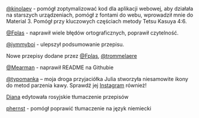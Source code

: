 [@kinolaev](https://github.com/kinolaev) - pomógł zoptymalizować kod dla aplikacji webowej, aby działała na starszych urządzeniach, pomógł z fontami do webu, wprowadził mnie do Material 3. Pomógł przy kluczowych częściach metody Tetsu Kasuya 4:6.

[@Fplas](https://github.com/Fplas) - naprawił wiele błędów ortograficznych, poprawił czytelność.

[@jymmyboi](https://github.com/jymmyboi) - ulepszył podsumowanie przepisu.

Nowe przepisy dodane przez [@Fplas](https://github.com/Fplas), [@trommelaere](https://github.com/trommelaere)

[@Mearman](https://github.com/Mearman) - naprawił README na Githubie

[@typomanka](https://github.com/typomanka) – moja droga przyjaciółka Julia stworzyła niesamowite ikony do metod parzenia kawy. Sprawdź jej [Instagram](https://www.instagram.com/typomanka/) również!

[Diana](https://diana.karliner.pro/) edytowała rosyjskie tłumaczenie przepisów

[phernst](https://github.com/phernst) - pomógł poprawić tłumaczenie na język niemiecki
